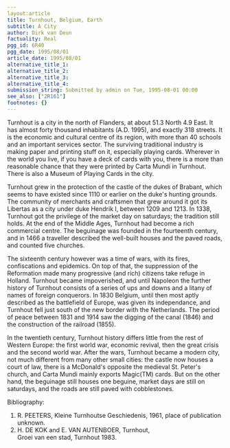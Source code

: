 ```yaml
---
layout:article
title: Turnhout, Belgium, Earth
subtitle: A City
author: Dirk van Deun
factuality: Real
pgg_id: 6R40
pgg_date: 1995/08/01
article_date: 1995/08/01
alternative_title_1: 
alternative_title_2: 
alternative_title_3: 
alternative_title_4: 
submission_string: Submitted by admin on Tue, 1995-08-01 00:00
see_also: ["2R161"]
footnotes: {}
---
```

<div>
<p>Turnhout is a city in the north of Flanders, at about 51.3 North 4.9 East. It has almost forty thousand inhabitants (A.D. 1995), and exactly 318 streets. It is the economic and cultural centre of its region, with more than 40 schools and an important services sector. The surviving traditional industry is making paper and printing stuff on it, especially playing cards. Wherever in the world you live, if you have a deck of cards with you, there is a more than reasonable chance that they were printed by Carta Mundi in Turnhout. There is also a Museum of Playing Cards in the city.</p>
<p>Turnhout grew in the protection of the castle of the dukes of Brabant, which seems to have existed since 1110 or earlier on the duke's hunting grounds. The community of merchants and craftsmen that grew around it got its Libertas as a city under duke Hendrik I, between 1209 and 1213. In 1338, Turnhout got the privilege of the market day on saturdays; the tradition still holds. At the end of the Middle Ages, Turnhout had become a rich commercial centre. The beguinage was founded in the fourteenth century, and in 1466 a traveller described the well-built houses and the paved roads, and counted five churches.</p>
<p>The sixteenth century however was a time of wars, with its fires, confiscations and epidemics. On top of that, the suppression of the Reformation made many progressive (and rich) citizens take refuge in Holland. Turnhout became impoverished, and until Napoleon the further history of Turnhout consists of a series of ups and downs and a litany of names of foreign conquerors. In 1830 Belgium, until then most aptly described as the battlefield of Europe, was given its independance, and Turnhout fell just south of the new border with the Netherlands. The period of peace between 1831 and 1914 saw the digging of the canal (1846) and the construction of the railroad (1855).</p>
<p>In the twentieth century, Turnhout history differs little from the rest of Western Europe: the first world war, economic revival, then the great crisis and the second world war. After the wars, Turnhout became a modern city, not much different from many other small cities: the castle now houses a court of law, there is a McDonald's opposite the medieval St. Peter's church, and Carta Mundi mainly exports Magic(TM) cards. But on the other hand, the beguinage still houses one beguine, market days are still on saturdays, and the roads are still paved with cobblestones.</p>
<p>Bibliography:</p>
<ol>
<li value="1">R. PEETERS, Kleine Turnhoutse Geschiedenis, 1961, place of publication unknown.</li>
<li value="2">H. DE KOK and E. VAN AUTENBOER, Turnhout,<br>
Groei van een stad, Turnhout 1983.</li>
</ol>
</div>
